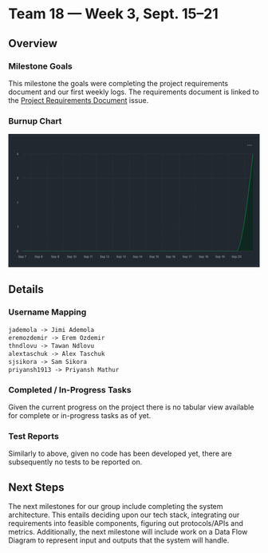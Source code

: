 # Team 18 — Week 3, Sept. 15–21

## Overview

### Milestone Goals
This milestone the goals were completing the project requirements document and our first weekly logs. The requirements document is linked to the [Project Requirements Document](https://github.com/COSC-499-W2025/capstone-project-team-18/issues/2) issue.

### Burnup Chart
![Burnup Chart 1](/docs/logs/log_images/team_log_imgs/burnup_week3.png)


## Details

### Username Mapping

```
jademola -> Jimi Ademola
eremozdemir -> Erem Ozdemir
thndlovu -> Tawan Ndlovu
alextaschuk -> Alex Taschuk
sjsikora -> Sam Sikora
priyansh1913 -> Priyansh Mathur
```

### Completed / In-Progress Tasks
Given the current progress on the project there is no tabular view available for complete or in-progress tasks as of yet.

### Test Reports
Similarly to above, given no code has been developed yet, there are subsequently no tests to be reported on.

## Next Steps
The next milestones for our group include completing the system architecture. This entails deciding upon our tech stack, integrating our requirements into feasible components, figuring out protocols/APIs and metrics. Additionally, the next milestone will include work on a Data Flow Diagram to represent input and outputs that the system will handle.
